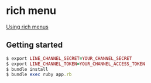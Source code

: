 # rich menu

[Using rich menus](https://developers.line.biz/en/docs/messaging-api/using-rich-menus/)

## Getting started

```ruby
$ export LINE_CHANNEL_SECRET=YOUR_CHANNEL_SECRET
$ export LINE_CHANNEL_TOKEN=YOUR_CHANNEL_ACCESS_TOKEN
$ bundle install
$ bundle exec ruby app.rb
```
